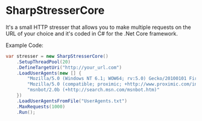 # SharpStresserCore

It's a small HTTP stresser that allows you to make multiple requests on the URL of your choice and it's coded in C# for the .Net Core framework.

Example Code:
```csharp
var stresser = new SharpStresserCore()
    .SetupThreadPool(20)
    .DefineTargetUri("http://your_url.com")
    .LoadUserAgents(new [] {
        "Mozilla/5.0 (Windows NT 6.1; WOW64; rv:5.0) Gecko/20100101 Firefox/5.0",
        "Mozilla/5.0 (compatible; proximic; +http://www.proximic.com/info/spider.php)",
        "msnbot/2.0b (+http://search.msn.com/msnbot.htm)"
    })
    .LoadUserAgentsFromFile("UserAgents.txt")
    .MaxRequests(1000)
    .Run();
```
